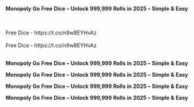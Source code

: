 <strong>Monopoly</strong> <strong>Go</strong> <strong>Free</strong> <strong>Dice</strong> <strong>–</strong> <strong>Unlock</strong> <strong>999,999</strong> <strong>Rolls</strong> <strong>in</strong> <strong>2025</strong> <strong>–</strong> <strong>Simple</strong> <strong>&</strong> <strong>Easy</strong>

<br>
<br>Free Dice - https://t.co/n9w8EYHvAz
<br>
<br>Free Dice - https://t.co/n9w8EYHvAz
<br>
<br>

<strong>Monopoly</strong> <strong>Go</strong> <strong>Free</strong> <strong>Dice</strong> <strong>–</strong> <strong>Unlock</strong> <strong>999,999</strong> <strong>Rolls</strong> <strong>in</strong> <strong>2025</strong> <strong>–</strong> <strong>Simple</strong> <strong>&</strong> <strong>Easy</strong>

<strong>Monopoly</strong> <strong>Go</strong> <strong>Free</strong> <strong>Dice</strong> <strong>–</strong> <strong>Unlock</strong> <strong>999,999</strong> <strong>Rolls</strong> <strong>in</strong> <strong>2025</strong> <strong>–</strong> <strong>Simple</strong> <strong>&</strong> <strong>Easy</strong>

<strong>Monopoly</strong> <strong>Go</strong> <strong>Free</strong> <strong>Dice</strong> <strong>–</strong> <strong>Unlock</strong> <strong>999,999</strong> <strong>Rolls</strong> <strong>in</strong> <strong>2025</strong> <strong>–</strong> <strong>Simple</strong> <strong>&</strong> <strong>Easy</strong>

<strong>Monopoly</strong> <strong>Go</strong> <strong>Free</strong> <strong>Dice</strong> <strong>–</strong> <strong>Unlock</strong> <strong>999,999</strong> <strong>Rolls</strong> <strong>in</strong> <strong>2025</strong> <strong>–</strong> <strong>Simple</strong> <strong>&</strong> <strong>Easy</strong>
